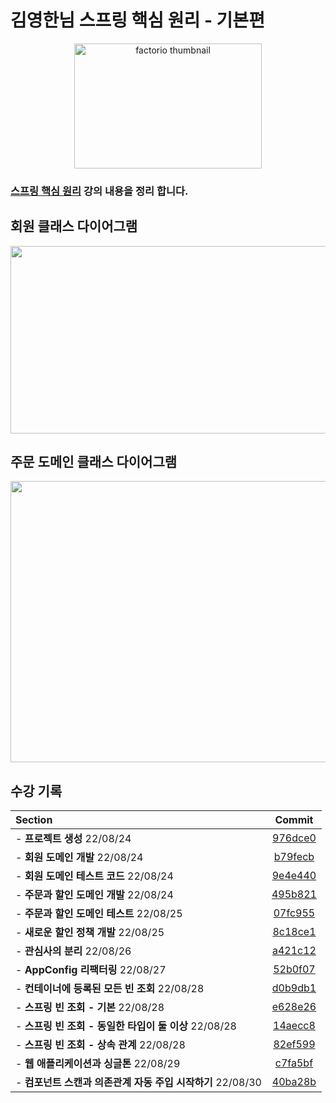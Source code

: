 
# 김영한님 스프링 핵심 원리 - 기본편
<p align="center">
  <img src="https://cdn.inflearn.com/public/courses/325969/cover/2868c757-5886-4508-a140-7cb68a83dfd8/325969-eng.png" alt="factorio thumbnail"width = "300" height = "200">
</p> 

### [스프링 핵심 원리](https://www.inflearn.com/course/%EC%8A%A4%ED%94%84%EB%A7%81-%ED%95%B5%EC%8B%AC-%EC%9B%90%EB%A6%AC-%EA%B8%B0%EB%B3%B8%ED%8E%B8/dashboard) 강의 내용을 정리 합니다.
## 회원 클래스 다이어그램
<img src = "https://user-images.githubusercontent.com/101342145/186468060-ed5c15f7-185c-4577-9d46-0fb6009e81c7.png" width = "600" height = "300">

## 주문 도메인 클래스 다이어그램
<img src = "https://user-images.githubusercontent.com/101342145/186470245-33ffb17c-0932-4aeb-9d70-767e0f60e28e.png" width = "700" height = "450">


## 수강 기록
| Section                                |                                           Commit                                           |
|:---------------------------------------|:------------------------------------------------------------------------------------------:|
| - **프로젝트 생성** 22/08/24                 | [976dce0](https://github.com/K-jun98/core/commit/976dce0f25cb3a8e0c25769a1611134c478bcc1a) |
| - **회원 도메인 개발** 22/08/24               | [b79fecb](https://github.com/K-jun98/core/commit/b79fecbde4986ff9c5dc06eb1e2700b0bcfcf41e) |
| - **회원 도메인 테스트 코드** 22/08/24           |[9e4e440](https://github.com/K-jun98/core/commit/9e4e4407592fad949f44cf53844e37568046669a) |
| - **주문과 할인 도메인 개발** 22/08/24           |[495b821](https://github.com/K-jun98/core/commit/495b8213c108d0656f00a16952ce38a69383c763) |
| - **주문과 할인 도메인 테스트** 22/08/25          |[07fc955](https://github.com/K-jun98/core/commit/07fc955588bfd1646200e68e45c471ad53b483da) |
| - **새로운 할인 정책 개발** 22/08/25            |[8c18ce1](https://github.com/K-jun98/core/commit/8c18ce1c2d2e278d63174added32a53126cac049) |
| - **관심사의 분리** 22/08/26                 |[a421c12](https://github.com/K-jun98/core/commit/a421c1279dacea8bf31b29f68b636757dbfaf7ea) |
| - **AppConfig 리팩터링** 22/08/27          |[52b0f07](https://github.com/K-jun98/core/commit/52b0f078c0100c8ea6656577ce5a48daaccd17f4) |
| - **컨테이너에 등록된 모든 빈 조회** 22/08/28       |[d0b9db1](https://github.com/K-jun98/core/commit/d0b9db17fe367c35e46a76ef22344db1db662483) |
| - **스프링 빈 조회 - 기본** 22/08/28           |[e628e26](https://github.com/K-jun98/core/commit/e628e26ae54c84368bcb342248c6b73c11a18c29) |
| - **스프링 빈 조회 - 동일한 타입이 둘 이상** 22/08/28 |[14aecc8](https://github.com/K-jun98/core/commit/14aecc83ea9ddea9def62ecd08a3b9356d61faad) |
| - **스프링 빈 조회 - 상속 관계** 22/08/28        |[82ef599](https://github.com/K-jun98/core/commit/82ef599335a55e07e31527ec21e73f8b468452b7) |
| - **웹 애플리케이션과 싱글톤** 22/08/29           |[c7fa5bf](https://github.com/K-jun98/core/commit/c7fa5bf025bb242ad263b053f60f2d7b5fd3f9f1) |
| - **컴포넌트 스캔과 의존관계 자동 주입 시작하기** 22/08/30           |[40ba28b](https://github.com/K-jun98/core/commit/40ba28b978480b0316eef1ed3c179bb715d3d16d) |
